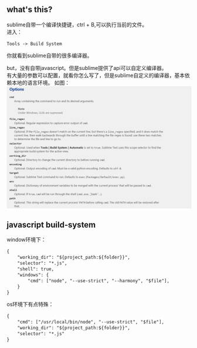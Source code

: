 **what's this?**
-

sublime自带一个编译快捷键，ctrl + B,可以执行当前的文件。  
进入：

    Tools -> Build System

你就看到sublime自带的很多编译器。  

but，没有自带javascript。但是sublime提供了api可以自定义编译器。  
有大量的参数可以配置，就看你怎么写了，但是sublime自定义的编译器，基本依赖本地的语言环境。
如图：
![sublime自定义编译器的参数][1]

  [1]: ../public/sublime-build-system.png
  

**javascript build-system**
-

window环境下：  

    {
        "working_dir": "${project_path:${folder}}",
        "selector": "*.js",
        "shell": true,
        "windows": {
            "cmd": ["node", "--use-strict", "--harmony", "$file"],
        }
    }


os环境下有点特殊：

    {
        "cmd": ["/usr/local/bin/node", "--use-strict", "$file"],
        "working_dir": "${project_path:${folder}}",
        "selector": "*.js"
    }